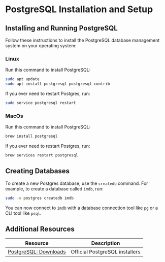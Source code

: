 # PostgreSQL Installation and Setup

## Installing and Running PostgreSQL

Follow these instructions to install the PostgreSQL database management system on your operating system:

### Linux

Run this command to install PostgreSQL:

```bash
sudo apt update
sudo apt install postgresql postgresql-contrib
```

If you ever need to restart Postgres, run:

```bash
sudo service postgresql restart
```

### MacOs

Run this command to install PostgreSQL:

```bash
brew install postgresql
```

If you ever need to restart Postgres, run:

```bash
brew services restart postgresql
```

## Creating Databases

To create a new Postgres database, use the `createdb` command. For example, to create a database called `imdb`, run:

```bash
sudo -u postgres createdb imdb
```

You can now connect to `imdb` with a database connection tool like `pg` or a CLI tool like `psql`.

## Additional Resources

| Resource | Description |
| --- | --- |
| [PostgreSQL: Downloads](https://www.postgresql.org/download/) | Official PostgreSQL installers |
